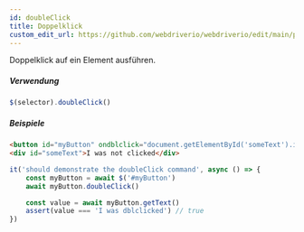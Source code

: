 ```yaml
---
id: doubleClick
title: Doppelklick
custom_edit_url: https://github.com/webdriverio/webdriverio/edit/main/packages/webdriverio/src/commands/element/doubleClick.ts
---
```


Doppelklick auf ein Element ausführen.

##### Verwendung

```js
$(selector).doubleClick()
```

##### Beispiele

```html title="example.html"
<button id="myButton" ondblclick="document.getElementById('someText').innerHTML='I was dblclicked'">Click me</button>
<div id="someText">I was not clicked</div>
```

```js title="doubleClick.js"
it('should demonstrate the doubleClick command', async () => {
    const myButton = await $('#myButton')
    await myButton.doubleClick()

    const value = await myButton.getText()
    assert(value === 'I was dblclicked') // true
})
```